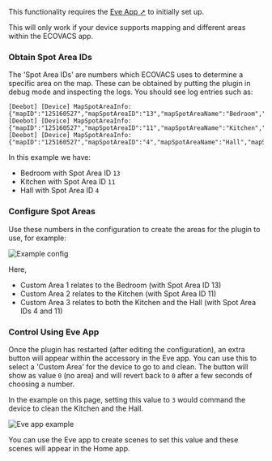 This functionality requires the [Eve App ➚](https://www.evehome.com/en/eve-app) to initially set up.

This will only work if your device supports mapping and different areas within the ECOVACS app.

### Obtain Spot Area IDs

The 'Spot Area IDs' are numbers which ECOVACS uses to determine a specific area on the map. These can be obtained by putting the plugin in debug mode and inspecting the logs. You should see log entries such as:

```
[Deebot] [Device] MapSpotAreaInfo: {"mapID":"125160527","mapSpotAreaID":"13","mapSpotAreaName":"Bedroom","mapSpotAreaConnections":"12,8,","mapSpotAreaBoundaries":"875,2875;875,4825;...","mapSpotAreaSubType":"1"}.
[Deebot] [Device] MapSpotAreaInfo: {"mapID":"125160527","mapSpotAreaID":"11","mapSpotAreaName":"Kitchen","mapSpotAreaConnections":"12,1,","mapSpotAreaBoundaries":"-775,-275;-775,-175;...","mapSpotAreaSubType":"5"}.
[Deebot] [Device] MapSpotAreaInfo: {"mapID":"125160527","mapSpotAreaID":"4","mapSpotAreaName":"Hall","mapSpotAreaConnections":"9,5,","mapSpotAreaBoundaries":"4125,-2825;4125,-2725;...","mapSpotAreaSubType":"3"}.
```

In this example we have:

* Bedroom with Spot Area ID `13`
* Kitchen with Spot Area ID `11`
* Hall with Spot Area ID `4`

### Configure Spot Areas

Use these numbers in the configuration to create the areas for the plugin to use, for example:

![Example config](https://user-images.githubusercontent.com/43026681/126316967-acb601a6-8888-4803-ad50-e7d2c398de12.png)

Here,
* Custom Area 1 relates to the Bedroom (with Spot Area ID 13)
* Custom Area 2 relates to the Kitchen (with Spot Area ID 11)
* Custom Area 3 relates to both the Kitchen and the Hall (with Spot Area IDs 4 and 11)

### Control Using Eve App

Once the plugin has restarted (after editing the configuration), an extra button will appear within the accessory in the Eve app. You can use this to select a 'Custom Area' for the device to go to and clean. The button will show as value `0` (no area) and will revert back to `0` after a few seconds of choosing a number.

In the example on this page, setting this value to `3` would command the device to clean the Kitchen and the Hall.

![Eve app example](https://user-images.githubusercontent.com/43026681/126317871-e2c974ad-3a44-49f3-8bbe-33170c8ba286.jpeg)

You can use the Eve app to create scenes to set this value and these scenes will appear in the Home app.